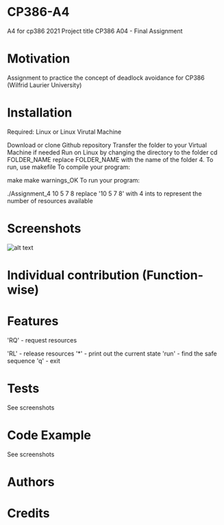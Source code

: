 # CP386-A4
A4 for cp386 2021
Project title
CP386 A04 - Final Assignment

# Motivation
Assignment to practice the concept of deadlock avoidance for CP386 (Wilfrid Laurier University)

# Installation
Required: Linux or Linux Virutal Machine

Download or clone Github repository
Transfer the folder to your Virtual Machine if needed
Run on Linux by changing the directory to the folder
cd FOLDER_NAME
replace FOLDER_NAME with the name of the folder 4. To run, use makefile To compile your program:

make
make warnings_OK
To run your program:

./Assignment_4 10 5 7 8
replace '10 5 7 8' with 4 ints to represent the number of resources available

# Screenshots

![alt text](https://ibb.co/WKJJYbD)

# Individual contribution (Function-wise)


# Features
'RQ' - request resources

'RL' - release resources
'*' - print out the current state
'run' - find the safe sequence
'q' - exit
# Tests
See screenshots

# Code Example
See screenshots

# Authors

# Credits

